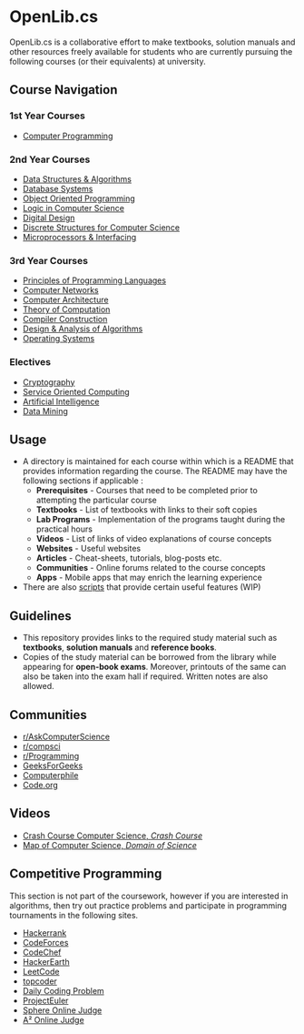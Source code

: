 # OpenLib.cs

OpenLib.cs is a collaborative effort to make textbooks, solution manuals and other resources freely available for students who are currently pursuing the following courses (or their equivalents) at university. 

## Course Navigation

### 1st Year Courses

*   [Computer Programming](./courses/CSF111)

### 2nd Year Courses

*   [Data Structures & Algorithms](./courses/CSF211)
*   [Database Systems](./courses/CSF212)
*   [Object Oriented Programming](./courses/CSF213)
*   [Logic in Computer Science](./courses/CSF214)
*   [Digital Design](./courses/CSF215)
*   [Discrete Structures for Computer Science](./courses/CSF222)
*   [Microprocessors & Interfacing](./courses/CSF241)

### 3rd Year Courses

*   [Principles of Programming Languages](./courses/CSF301)
*   [Computer Networks](./courses/CSF303)
*   [Computer Architecture](./courses/CSF342)
*   [Theory of Computation](./courses/CSF351)
*   [Compiler Construction](./courses/CSF363)
*   [Design & Analysis of Algorithms](./courses/CSF364)
*   [Operating Systems](./courses/CSF372)

### Electives

*  [Cryptography](./courses/CSF463)
*  [Service Oriented Computing](./courses/CSF466)
*  [Artificial Intelligence](./courses/CSF)
*  [Data Mining](./courses/CSF)

## Usage

*   A directory is maintained for each course within which is a README that provides information regarding the course. The README may have the following sections if applicable :
    *   **Prerequisites** - Courses that need to be completed prior to attempting the particular course
    *   **Textbooks** - List of textbooks with links to their soft copies
    *   **Lab Programs** - Implementation of the programs taught during the practical hours
    *   **Videos** - List of links of video explanations of course concepts
    *   **Websites** - Useful websites
    *   **Articles** - Cheat-sheets, tutorials, blog-posts etc.
    *   **Communities** - Online forums related to the course concepts
    *   **Apps** - Mobile apps that may enrich the learning experience
*   There are also [scripts](./scripts) that provide certain useful features (WIP)

## Guidelines

*   This repository provides links to the required study material such as **textbooks**, **solution manuals** and **reference books**.
*   Copies of the study material can be borrowed from the library while appearing for **open-book exams**. Moreover, printouts of the same can also be taken into the exam hall if required. Written notes are also allowed.

## Communities

*   [r/AskComputerScience](https://www.reddit.com/r/AskComputerScience/)
*   [r/compsci](https://www.reddit.com/r/compsci/)
*   [r/Programming](https://www.reddit.com/r/programming/)
*   [GeeksForGeeks](https://www.geeksforgeeks.org/)
*   [Computerphile](https://www.youtube.com/channel/UC9-y-6csu5WGm29I7JiwpnA)
*   [Code.org](https://www.youtube.com/channel/UCJyEBMU1xVP2be1-AoGS1BA)


## Videos

*   [Crash Course Computer Science, *Crash Course*](https://www.youtube.com/playlist?list=PL8dPuuaLjXtNlUrzyH5r6jN9ulIgZBpdo)
*   [Map of Computer Science, *Domain of Science*](https://www.youtube.com/watch?v=SzJ46YA_RaA)

## Competitive Programming

This section is not part of the coursework, however if you are interested in algorithms, then try out practice problems and participate in programming tournaments in the following sites.

* [Hackerrank](https://www.hackerrank.com/dashboard)
* [CodeForces](https://codeforces.com/)
* [CodeChef](https://www.codechef.com/)
* [HackerEarth](https://www.hackerearth.com/practice/)
* [LeetCode](https://leetcode.com/)
* [topcoder](https://www.topcoder.com/)
* [Daily Coding Problem](https://www.dailycodingproblem.com/)
* [ProjectEuler](https://projecteuler.net/archives)
* [Sphere Online Judge](https://www.spoj.com/)
* [A² Online Judge](https://a2oj.com/)
